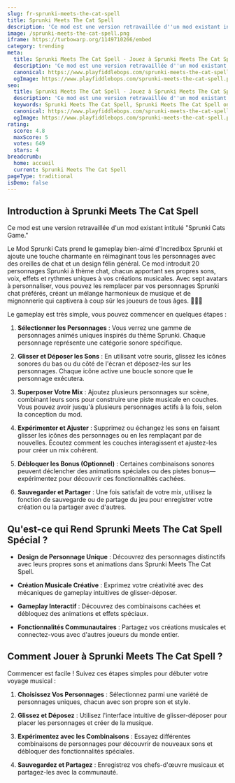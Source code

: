 ```yaml
---
slug: fr-sprunki-meets-the-cat-spell
title: Sprunki Meets The Cat Spell
description: 'Ce mod est une version retravaillée d''un mod existant intitulé '
image: /sprunki-meets-the-cat-spell.png
iframe: https://turbowarp.org/1149710266/embed
category: trending
meta:
  title: Sprunki Meets The Cat Spell - Jouez à Sprunki Meets The Cat Spell en Ligne
  description: 'Ce mod est une version retravaillée d''un mod existant intitulé '
  canonical: https://www.playfiddlebops.com/sprunki-meets-the-cat-spell/
  ogImage: https://www.playfiddlebops.com/sprunki-meets-the-cat-spell.png
seo:
  title: Sprunki Meets The Cat Spell - Jouez à Sprunki Meets The Cat Spell en Ligne
  description: 'Ce mod est une version retravaillée d''un mod existant intitulé '
  keywords: Sprunki Meets The Cat Spell, Sprunki Meets The Cat Spell online
  canonical: https://www.playfiddlebops.com/sprunki-meets-the-cat-spell/
  ogImage: https://www.playfiddlebops.com/sprunki-meets-the-cat-spell.png
rating:
  score: 4.8
  maxScore: 5
  votes: 649
  stars: 4
breadcrumb:
  home: accueil
  current: Sprunki Meets The Cat Spell
pageType: traditional
isDemo: false
---
```


## Introduction à Sprunki Meets The Cat Spell

Ce mod est une version retravaillée d'un mod existant intitulé "Sprunki Cats Game."

Le Mod Sprunki Cats prend le gameplay bien-aimé d'Incredibox Sprunki et ajoute une touche charmante en réimaginant tous les personnages avec des oreilles de chat et un design félin général. Ce mod introduit 20 personnages Sprunki à thème chat, chacun apportant ses propres sons, voix, effets et rythmes uniques à vos créations musicales. Avec sept avatars à personnaliser, vous pouvez les remplacer par vos personnages Sprunki chat préférés, créant un mélange harmonieux de musique et de mignonnerie qui captivera à coup sûr les joueurs de tous âges. 🐾🎨🎶

Le gameplay est très simple, vous pouvez commencer en quelques étapes :

1. **Sélectionner les Personnages** : Vous verrez une gamme de personnages animés uniques inspirés du thème Sprunki. Chaque personnage représente une catégorie sonore spécifique.

1. **Glisser et Déposer les Sons** : En utilisant votre souris, glissez les icônes sonores du bas ou du côté de l'écran et déposez-les sur les personnages. Chaque icône active une boucle sonore que le personnage exécutera.

1. **Superposer Votre Mix** : Ajoutez plusieurs personnages sur scène, combinant leurs sons pour construire une piste musicale en couches. Vous pouvez avoir jusqu'à plusieurs personnages actifs à la fois, selon la conception du mod.

1. **Expérimenter et Ajuster** : Supprimez ou échangez les sons en faisant glisser les icônes des personnages ou en les remplaçant par de nouvelles. Écoutez comment les couches interagissent et ajustez-les pour créer un mix cohérent.

1. **Débloquer les Bonus (Optionnel)** : Certaines combinaisons sonores peuvent déclencher des animations spéciales ou des pistes bonus—expérimentez pour découvrir ces fonctionnalités cachées.

1. **Sauvegarder et Partager** : Une fois satisfait de votre mix, utilisez la fonction de sauvegarde ou de partage du jeu pour enregistrer votre création ou la partager avec d'autres.

## Qu'est-ce qui Rend Sprunki Meets The Cat Spell Spécial ?

- **Design de Personnage Unique** : Découvrez des personnages distinctifs avec leurs propres sons et animations dans Sprunki Meets The Cat Spell.

- **Création Musicale Créative** : Exprimez votre créativité avec des mécaniques de gameplay intuitives de glisser-déposer.

- **Gameplay Interactif** : Découvrez des combinaisons cachées et débloquez des animations et effets spéciaux.

- **Fonctionnalités Communautaires** : Partagez vos créations musicales et connectez-vous avec d'autres joueurs du monde entier.

## Comment Jouer à Sprunki Meets The Cat Spell ?

Commencer est facile ! Suivez ces étapes simples pour débuter votre voyage musical :

1. **Choisissez Vos Personnages** : Sélectionnez parmi une variété de personnages uniques, chacun avec son propre son et style.

1. **Glissez et Déposez** : Utilisez l'interface intuitive de glisser-déposer pour placer les personnages et créer de la musique.

1. **Expérimentez avec les Combinaisons** : Essayez différentes combinaisons de personnages pour découvrir de nouveaux sons et débloquer des fonctionnalités spéciales.

1. **Sauvegardez et Partagez** : Enregistrez vos chefs-d'œuvre musicaux et partagez-les avec la communauté.